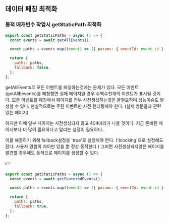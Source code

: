 ## 데이터 페칭 최적화

### 동적 매개변수 작업시 getStaticPath 최적화

```jsx
export const getStaticPaths = async () => {
  const events = await getAllEvents();

  const paths = events.map((event) => ({ params: { eventId: event.id } }));

  return {
    paths: paths,
    fallback: false,
  };
};
```

getAllEvents로 모든 이벤트를 페칭하는것에는 문제가 있다. 모든 이벤트 (getAllEevents)를 페칭함면 실제 페이지일 경우 수백수천개의 이벤트가 표시될 것이다.
모든 이벤트를 페칭해서 페이지를 전부 사전생성하는것은 불필요하며 성능이슈도 발생할 수 있다. 현실적으로는 주된 이벤트만 사전 렌더링해야 한다. (실제 방문율과 관련있는 페이지)

하지만 이때 일부 페이지는 사전생성되지 않고 404에러가 나올 것이다. 지금 준비된 페이지보다 더 많이 필요하다고 알리는 설정이 필요하다.

이를 해결하기 위해 fallback설정을 'true'로 설정해야 한다. ('blocking'으로 설정해도 된다. 사용자 경험의 차이만 있을 뿐 정상 동작한다.) 그러면 사전생성되지않은 페이지를 발견할 경우에도 동적으로 페이지를 생성할 수 있다.

👉

```jsx
export const getStaticPaths = async () => {
  const events = await getFeaturedEvents();

  const paths = events.map((event) => ({ params: { eventId: event.id } }));

  return {
    paths: paths,
    fallback: true,
  };
};
```
